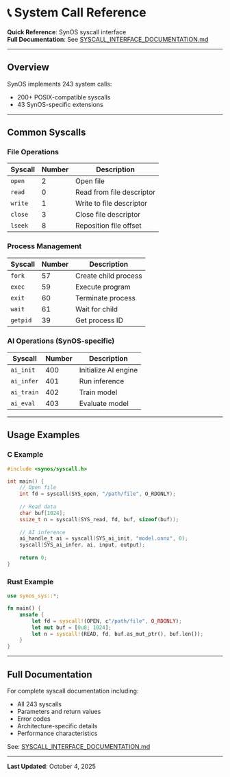 # 📞 System Call Reference

**Quick Reference**: SynOS syscall interface  
**Full Documentation**: See [SYSCALL_INTERFACE_DOCUMENTATION.md](../SYSCALL_INTERFACE_DOCUMENTATION.md)

---

## Overview

SynOS implements 243 system calls:
- 200+ POSIX-compatible syscalls
- 43 SynOS-specific extensions

---

## Common Syscalls

### File Operations

| Syscall | Number | Description |
|---------|--------|-------------|
| `open` | 2 | Open file |
| `read` | 0 | Read from file descriptor |
| `write` | 1 | Write to file descriptor |
| `close` | 3 | Close file descriptor |
| `lseek` | 8 | Reposition file offset |

### Process Management

| Syscall | Number | Description |
|---------|--------|-------------|
| `fork` | 57 | Create child process |
| `exec` | 59 | Execute program |
| `exit` | 60 | Terminate process |
| `wait` | 61 | Wait for child |
| `getpid` | 39 | Get process ID |

### AI Operations (SynOS-specific)

| Syscall | Number | Description |
|---------|--------|-------------|
| `ai_init` | 400 | Initialize AI engine |
| `ai_infer` | 401 | Run inference |
| `ai_train` | 402 | Train model |
| `ai_eval` | 403 | Evaluate model |

---

## Usage Examples

### C Example

```c
#include <synos/syscall.h>

int main() {
    // Open file
    int fd = syscall(SYS_open, "/path/file", O_RDONLY);
    
    // Read data
    char buf[1024];
    ssize_t n = syscall(SYS_read, fd, buf, sizeof(buf));
    
    // AI inference
    ai_handle_t ai = syscall(SYS_ai_init, "model.onnx", 0);
    syscall(SYS_ai_infer, ai, input, output);
    
    return 0;
}
```

### Rust Example

```rust
use synos_sys::*;

fn main() {
    unsafe {
        let fd = syscall!(OPEN, c"/path/file", O_RDONLY);
        let mut buf = [0u8; 1024];
        let n = syscall!(READ, fd, buf.as_mut_ptr(), buf.len());
    }
}
```

---

## Full Documentation

For complete syscall documentation including:
- All 243 syscalls
- Parameters and return values
- Error codes
- Architecture-specific details
- Performance characteristics

See: [SYSCALL_INTERFACE_DOCUMENTATION.md](../SYSCALL_INTERFACE_DOCUMENTATION.md)

---

**Last Updated**: October 4, 2025
